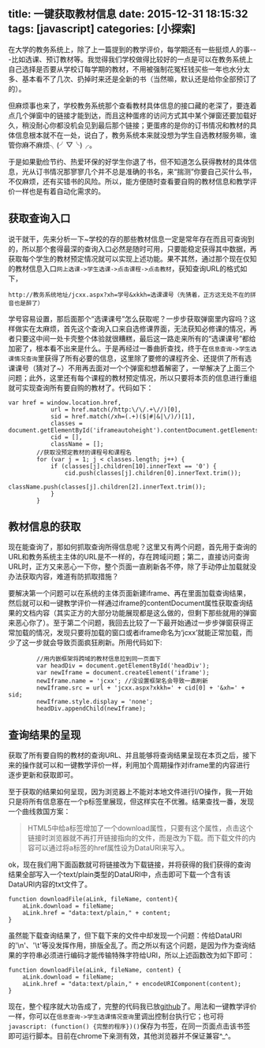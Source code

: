 title: 一键获取教材信息
date: 2015-12-31 18:15:32
tags: [javascript]
categories: [小探索]
---
在大学的教务系统上，除了上一篇提到的教学评价，每学期还有一些挺烦人的事---比如选课、预订教材等。我觉得我们学校做得比较好的一点是可以在教务系统上自己选择是否要从学校订每学期的教材，不用被强制花冤枉钱买些一年也水分太多、基本看不了几次、扔掉时来还是全新的书（当然嘛，默认还是给你全部预订了的）。

但麻烦事也来了，学校教务系统那个查看教材具体信息的接口藏的老深了，要连着点几个弹窗中的链接才能到达，而且这种蛋疼的访问方式其中某个弹窗还要加载好久，稍没耐心你都没机会见到最后那个链接；更蛋疼的是你的订书情况和教材的具体信息根本就不在一处，说白了，教务系统本来就没想为学生自选教材服务嘛，谁管你麻不麻烦╮(╯▽╰)╭。

于是如果勤俭节约、热爱环保的好学生你退了书，但不知道怎么获得教材的具体信息，光从订书情况那寥寥几个并不总是准确的书名，来“揣测”你要自己买什么书，不仅麻烦，还有买错书的风险。所以，能方便随时查看要自购的教材信息和教学评价一样也是有着自动化需求的。

## 获取查询入口
说干就干，先来分析一下~学校的存的那些教材信息一定是常年存在而且可查询到的，所以那个套得最深的查询入口必然是随时可用，只要能稳定获得其中数据，再获取每个学生的教材预定情况就可以实现上述功能。果不其然，通过那个现在仅知的教材信息入口`网上选课->学生选课->点击课程->点击教材`，获知查询URL的格式如下，

`http://教务系统地址/jcxx.aspx?xh=学号&xkkh=选课课号（先猜着，正方这无处不在的拼音也是醉了）`

学号容易设置，那后面那个“选课课号”怎么获取呢？一步步获取弹窗里内容吗？这样做实在太麻烦，首先这个查询入口来自选修课界面，无法获知必修课的情况，再者只要这中间一处卡壳整个体验就很糟糕，最后这一路走来所有的“选课课号”都给加密了，根本看不出来是什么。于是再经过一番曲折查找，终于在`信息查询->学生选课情况查询`里获得了所有必要的信息，这里除了要修的课程齐全、还提供了所有选课课号（猜对了~）不用再去面对一个个弹窗和想着解密了，一举解决了上面三个问题；此外，这里还有每个课程的教材预定情况，所以只要将本页的信息进行重组就可实现查询所有要自购的教材了。代码如下：

```
var href = window.location.href,
            url = href.match(/http:\/\/.+\//)[0],
            sid = href.match(/xh=(.+)($|#|&|\/)/)[1],
            classes = document.getElementById('iframeautoheight').contentDocument.getElementsByTagName('tr'),
            cid = [],
            className = [];
        //获取没预定教材的课程号和课程名
        for (var j = 1; j < classes.length; j++) {
            if (classes[j].children[10].innerText == '0') {
                cid.push(classes[j].children[0].innerText.trim());
                className.push(classes[j].children[2].innerText.trim());
            }
        }
```

## 教材信息的获取
现在能查询了，那如何抓取查询所得信息呢？这里又有两个问题，首先用于查询的URL和教务系统主主体的URL是不一样的，存在跨域问题；第二，直接访问查询URL时，正方又来恶心一下你，整个页面一直刷新各不停，除了手动停止加载就没办法获取内容，难道有防抓取措施？

要解决第一个问题可以在系统的主体页面新建iframe、再在里面加载查询结果，然后就可以和一键教学评价一样通过iframe的contentDocument属性获取查询结果的文档内容（其实正方的大部分功能展现都是这么做的，但剩下那些就用的弹窗来恶心你了）。至于第二个问题，我回去比较了一下最开始通过一步步弹窗获得正常加载的情况，发现只要将加载的窗口或者iframe命名为‘jcxx’就能正常加载，而少了这一步就会导致页面疯狂刷新。所用代码如下:

```
		//用内嵌框架将跨域的教材信息拉到同一页面下
        var headDiv = document.getElementById('headDiv');
        var newIframe = document.createElement('iframe');
        newIframe.name = 'jcxx'; //没设置框架名会导致一直刷新
        newIframe.src = url + 'jcxx.aspx?xkkh=' + cid[0] + '&xh=' + sid;
        newIframe.style.display = 'none';
        headDiv.appendChild(newIframe);
```

## 查询结果的呈现
获取了所有要自购的教材的查询URL、并且能够将查询结果呈现在本页之后，接下来的操作就可以和一键教学评价一样，利用加个周期操作对iframe里的内容进行逐步更新和获取即可。

至于获取的结果如何呈现，因为浏览器上不能对本地文件进行I/O操作，我一开始只是将所有信息塞在一个p标签里展现，但这样实在不优雅。结果查找一番，发现一个曲线救国方案：

> HTML5中给a标签增加了一个download属性，只要有这个属性，点击这个链接时浏览器就不再打开链接指向的文件，而是改为下载。而下载文件的内容可以通过将a标签的href属性设为DataURI来写入。

ok，现在我们用下面函数就可将链接改为下载链接，并将获得的我们获得的查询结果全部写入一个text/plain类型的DataURI中，点击即可下载一个含有该DataURI内容的txt文件了。

```
function downloadFile(aLink, fileName, content){
    aLink.download = fileName;
    aLink.href = "data:text/plain," + content;
}
```

虽然能下载查询结果了，但下载下来的文件中却发现一个问题：传给DataURI的'\n'、'\t'等没发挥作用，排版全乱了。而之所以有这个问题，是因为作为查询结果的字符串必须进行编码才能传输特殊字符给URI，所以上述函数改为如下即可：

```
function downloadFile(aLink, fileName, content) {
    aLink.download = fileName;
    aLink.href = "data:text/plain," + encodeURIComponent(content); 
}
```

现在，整个程序就大功告成了，完整的代码我已放[github](https://github.com/levonlin/getTextBooksInfoAuto)了。用法和一键教学评价一样，你可以在`信息查询->学生选课情况查询`里调出控制台执行它；也可将`javascript: (function() {完整的程序})()`保存为书签，在同一页面点击该书签即可运行脚本。目前在chrome下亲测有效，其他浏览器并不保证兼容^_^。
